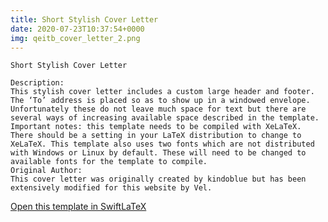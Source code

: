 ```yaml
---
title: Short Stylish Cover Letter
date: 2020-07-23T10:37:54+0000
img: qeitb_cover_letter_2.png
---
```

```
Short Stylish Cover Letter

Description:
This stylish cover letter includes a custom large header and footer. The ‘To’ address is placed so as to show up in a windowed envelope. Unfortunately these do not leave much space for text but there are several ways of increasing available space described in the template.
Important notes: this template needs to be compiled with XeLaTeX. There should be a setting in your LaTeX distribution to change to XeLaTeX. This template also uses two fonts which are not distributed with Windows or Linux by default. These will need to be changed to available fonts for the template to compile.
Original Author:
This cover letter was originally created by kindoblue but has been extensively modified for this website by Vel.
```
[Open this template in SwiftLaTeX](https://www.swiftlatex.com/project.html?import=https://swiftlatex.github.io/LaTeXBoilerPlate/zips/ybwgb_cover_letter_2.zip&import_name=Short%20Stylish%20Cover%20Letter)
